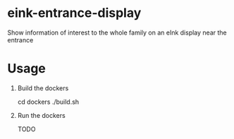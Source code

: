 # eink-entrance-display
Show information of interest to the whole family on an eInk display near the entrance

# Usage

1. Build the dockers

     cd dockers
     ./build.sh

2. Run the dockers

     TODO

